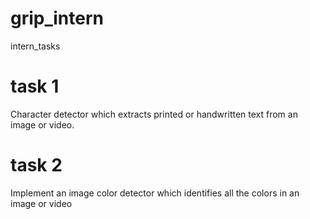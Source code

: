 # grip_intern
intern_tasks

# task 1
Character detector which extracts printed or handwritten text from an 
image or video.

# task 2
Implement an image color detector which identifies all the colors in an 
image or video
